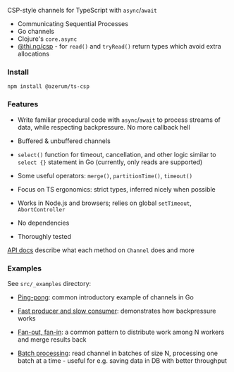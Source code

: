 CSP-style channels for TypeScript with `async`/`await`

- Communicating Sequential Processes
- Go channels
- Clojure's `core.async`
- [@thi.ng/csp](https://thi.ng/csp) - for `read()` and `tryRead()` return types which 
avoid extra allocations

### Install

```shell
npm install @azerum/ts-csp
```

### Features

- Write familiar procedural code with `async`/`await` to process streams of data,
while respecting backpressure. No more callback hell

- Buffered & unbuffered channels

- `select()` function for timeout, cancellation, and other logic similar to 
`select {}` statement in Go (currently, only reads are supported)

- Some useful operators: `merge()`, `partitionTime()`, `timeout()`

- Focus on TS ergonomics: strict types, inferred nicely when possible

- Works in Node.js and browsers; relies on global `setTimeout`, `AbortController`

- No dependencies

- Thoroughly tested

[API docs](https://azerum.github.io/ts-csp) describe what each method
on `Channel` does and more

### Examples

See `src/_examples` directory:

- [Ping-pong](./src/_examples/ping-pong.ts): common introductory example of channels in Go

- [Fast producer and slow consumer](./src/_examples/fast-producer-slow-consumer.ts): demonstrates how backpressure works
  
- [Fan-out, fan-in](./src/_examples/fan-out-fan-in.ts): a common pattern to distribute work among N workers and merge results back

- [Batch processing](./src/_examples/batch-processing.ts): read channel in 
batches of size N, processing one batch at a time - useful for e.g. saving
data in DB with better throughput
